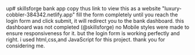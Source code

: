 up# skillsforge
bank app
copy thus link to view this as a website "luxury-cobbler-384342.netlify.app"
fill the form completely until you reach the login form and click submit,
it will redirect you to the bank dashboard.
this dashboard was not completed (@skillsforge)
no Mobile styles were made to ensure responsiveness for it.
but the login form is working perfectly and right.
i used html,css,and JavaScript for this project.
thank you for considering me.
